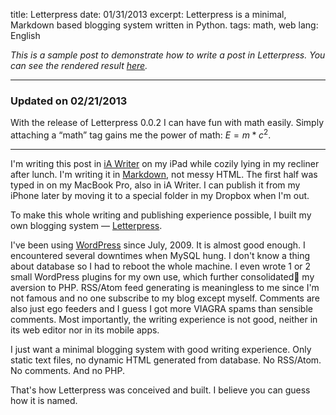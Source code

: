 title: Letterpress
date: 01/31/2013
excerpt: Letterpress is a minimal, Markdown based blogging system written in Python.
tags: math, web
lang: English

*This is a sample post to demonstrate how to write a post in Letterpress. You can see the rendered result [here](http://wangling.me/2013/01/letterpress.html).*

---

### Updated on 02/21/2013

With the release of Letterpress 0.0.2 I can have fun with math easily. Simply attaching a “math” tag gains me the power of math: $E=m*c^2$.

---

I'm writing this post in [iA Writer](http://www.iawriter.com) on my iPad while cozily lying in my recliner after lunch. I'm writing it in [Markdown](http://daringfireball.net/projects/markdown/syntax), not messy HTML. The first half was typed in on my MacBook Pro, also in iA Writer. I can publish it from my iPhone later by moving it to a special folder in my Dropbox when I'm out.

To make this whole writing and publishing experience possible, I built my own blogging system — [Letterpress](https://github.com/an0/Letterpress). 

I've been using [WordPress](http://wordpress.org) since July, 2009. It is almost good enough. I encountered several downtimes when MySQL hung. I don't know a thing about database so I had to reboot the whole machine. I even wrote 1 or 2 small WordPress plugins for my own use, which further consolidated my aversion to PHP. RSS/Atom feed generating is meaningless to me since I'm not famous and no one subscribe to my blog except myself. Comments are also just ego feeders and I guess I got more VIAGRA spams than sensible comments. Most importantly, the writing experience is not good, neither in its web editor nor in its mobile apps.

I just want a minimal blogging system with good writing experience. Only static text files, no dynamic HTML generated from database. No RSS/Atom. No comments. And no PHP.

That's how Letterpress was conceived and built. I believe you can guess how it is named.